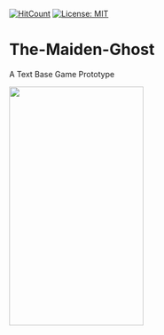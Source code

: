 [![HitCount](http://hits.dwyl.com/kursaterdogan/The-Maiden-Ghost.svg)](http://hits.dwyl.com/kursaterdogan/The-Maiden-Ghost)
[![License: MIT](https://img.shields.io/badge/License-MIT-blue.svg)](https://opensource.org/licenses/MIT)

# The-Maiden-Ghost
A Text Base Game Prototype
 
 <img src="https://raw.githubusercontent.com/kursaterdogan/The-Maiden-Ghost/master/Screenshot/Screenshot%200.png" width="242" height="430">
